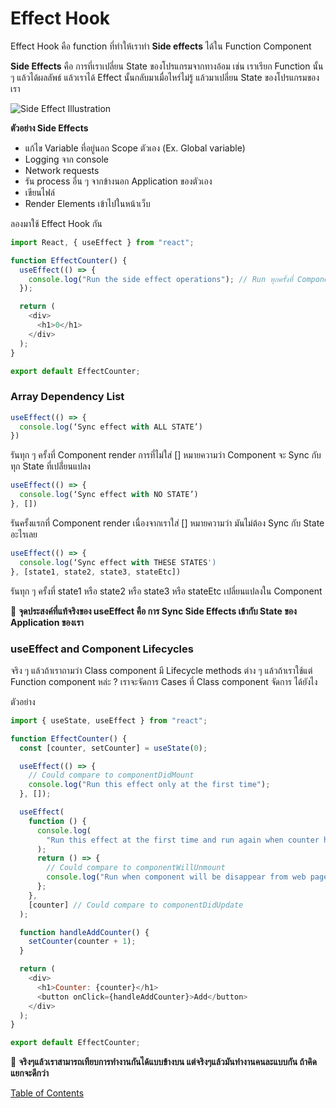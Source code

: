 # Effect Hook

Effect Hook คือ function ที่ทำให้เราทำ **Side effects** ได้ใน Function Component

**Side Effects** คือ การที่เราเปลี่ยน State ของโปรแกรมจากทางอ้อม เช่น เราเรียก Function นั้น ๆ แล้วได้ผลลัพธ์ แล้วเราได้ Effect นั้นกลับมาเมื่อไหร่ไม่รู้ แล้วมาเปลี่ยน State ของโปรแกรมของเรา

![Side Effect Illustration](./images/side-effects-illustration.png)

**ตัวอย่าง Side Effects**

- แก้ไข Variable ที่อยู่นอก Scope ตัวเอง (Ex. Global variable)
- Logging จาก console
- Network requests
- รัน process อื่น ๆ จากข้างนอก Application ของตัวเอง
- เขียนไฟล์
- Render Elements เข้าไปในหน้าเว็บ

ลองมาใช้ Effect Hook กัน

```js
import React, { useEffect } from "react";

function EffectCounter() {
  useEffect(() => {
    console.log("Run the side effect operations"); // Run ทุกครั้งที่ Component render
  });

  return (
    <div>
      <h1>0</h1>
    </div>
  );
}

export default EffectCounter;
```

### Array Dependency List

```js
useEffect(() => {
  console.log(‘Sync effect with ALL STATE’)
})
```

รันทุก ๆ ครั้งที่ Component render การที่ไม่ใส่ [] หมายความว่า Component จะ Sync กับทุก State ที่เปลี่่ยนแปลง

```js
useEffect(() => {
  console.log(‘Sync effect with NO STATE’)
}, [])
```

รันครั้งแรกที่ Component render เนื่องจากเราใส่ [] หมายความว่า มันไม่ต้อง Sync กับ State อะไรเลย

```js
useEffect(() => {
  console.log(‘Sync effect with THESE STATES')
}, [state1, state2, state3, stateEtc])
```

รันทุก ๆ ครั้งที่ state1 หรือ state2 หรือ state3 หรือ stateEtc เปลี่ยนแปลงใน Component

🌟 **จุดประสงค์ที่แท้จริงของ useEffect คือ การ Sync Side Effects เข้ากับ State ของ Application ของเรา**

### useEffect and Component Lifecycles

จริง ๆ แล้วถ้าเราถามว่า Class component มี Lifecycle methods ต่าง ๆ แล้วถ้าเราใช้แต่ Function component หล่ะ​ ?​ เราจะจัดการ Cases ที่ Class component จัดการ ได้ยังไง

ตัวอย่าง

```js
import { useState, useEffect } from "react";

function EffectCounter() {
  const [counter, setCounter] = useState(0);

  useEffect(() => {
    // Could compare to componentDidMount
    console.log("Run this effect only at the first time");
  }, []);

  useEffect(
    function () {
      console.log(
        "Run this effect at the first time and run again when counter has changed"
      );
      return () => {
        // Could compare to componentWillUnmount
        console.log("Run when component will be disappear from web page");
      };
    },
    [counter] // Could compare to componentDidUpdate
  );

  function handleAddCounter() {
    setCounter(counter + 1);
  }

  return (
    <div>
      <h1>Counter: {counter}</h1>
      <button onClick={handleAddCounter}>Add</button>
    </div>
  );
}

export default EffectCounter;
```

🌟 **จริงๆแล้วเราสามารถเทียบการทำงานกันได้แบบข้างบน แต่จริงๆแล้วมันทำงานคนละแบบกัน ถ้าคิดแยกจะดีกว่า**

[Table of Contents](https://github.com/napatwongchr/intro-to-react/blob/main/README.md)
